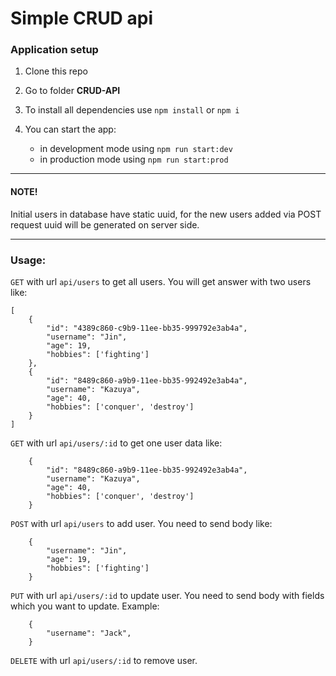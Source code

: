 # Simple CRUD api

### Application setup

1. Clone this repo
2. Go to folder **CRUD-API**
3. To install all dependencies use `npm install` or `npm i`
4. You can start the app:

    - in development mode using `npm run start:dev`
    - in production mode using `npm run start:prod`
____
#### NOTE!
Initial users in database have static uuid, for the new users added via POST request uuid will be generated on server side.
____
### Usage:

`GET` with url `api/users` to get all users. You will get answer with two users like:

```
[
    {
        "id": "4389c860-c9b9-11ee-bb35-999792e3ab4a",
        "username": "Jin",
        "age": 19,
        "hobbies": ['fighting']
    },
    {
        "id": "8489c860-a9b9-11ee-bb35-992492e3ab4a",
        "username": "Kazuya",
        "age": 40,
        "hobbies": ['conquer', 'destroy']
    }
]
```

`GET` with url `api/users/:id` to get one user data like:

```
    {
        "id": "8489c860-a9b9-11ee-bb35-992492e3ab4a",
        "username": "Kazuya",
        "age": 40,
        "hobbies": ['conquer', 'destroy']
    }
```

`POST` with url `api/users` to add user. You need to send body like:
```
    {
        "username": "Jin",
        "age": 19,
        "hobbies": ['fighting']
    }
```

`PUT` with url `api/users/:id` to update user. You need to send body with fields which you want to update. Example:
```
    {
        "username": "Jack",
    }
```

`DELETE` with url `api/users/:id` to remove user.
